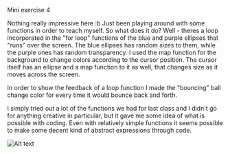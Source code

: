 Mini exercise 4

Nothing really impressive here :b Just been playing around with some functions in order to teach myself. So what does it do? Well - theres a loop incorporated in the "for loop" functions of the blue and purple ellipses that "runs" over the screen. The blue ellipses has random sizes to them, while the purple ones has random transparency. I used the map function for the background to change colors according to the cursor position. The cursor itself has an ellipse and a map function to it as well, that changes size as it moves across the screen.

In order to show the feedback of a loop function I made the "bouncing" ball change color for every time it would bounce back and forth.

I simply tried out a lot of the functions we had for last class and I didn't go for anything creative in particular, but it gave me some idea of what is possible with coding. Even with relatively simple functions it seems possible to make some decent kind of abstract expressions through code.

![Alt text](https://mikkelsvendsen.github.io/mini_ex/miniex04/miniex04.JPG?raw=true "miniex04 Screenshot")
